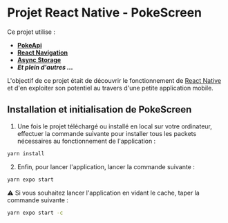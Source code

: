 # Projet React Native - PokeScreen

Ce projet utilise : 
- **[PokeApi](https://pokeapi.co/)**
- **[React Navigation](https://reactnavigation.org/)**
- **[Async Storage](https://react-native-async-storage.github.io/async-storage/)**
- ***Et plein d'autres ...***

L'objectif de ce projet était de découvrir le fonctionnement de [React Native](https://reactnative.dev/) et d'en exploiter son potentiel au travers d'une petite application mobile.

## Installation et initialisation de PokeScreen

1) Une fois le projet téléchargé ou installé en local sur votre ordinateur, effectuer la commande suivante pour installer tous les packets nécessaires au fonctionnement de l'application :  
```bash
yarn install
```
2) Enfin, pour lancer l'application, lancer la commande suivante : 
```bash
yarn expo start
```
⚠️  Si vous souhaitez lancer l'application en vidant le cache, taper la commande suivante :
```bash
yarn expo start -c
```
